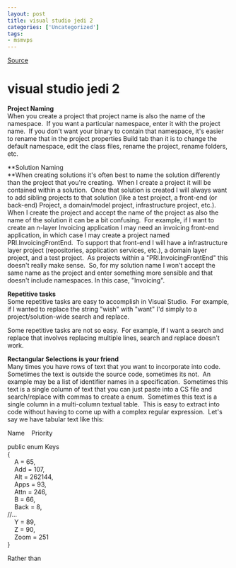 ```yaml
---
layout: post
title: visual studio jedi 2
categories: ['Uncategorized']
tags:
- msmvps
---
```

[Source](http://blogs.msmvps.com/peterritchie/2008/11/14/visual-studio-jedi-2/ "Permalink to visual studio jedi 2")

# visual studio jedi 2

**Project Naming**   
When you create a project that project name is also the name of the namespace.  If you want a particular namespace, enter it with the project name.  If you don't want your binary to contain that namespace, it's easier to rename that in the project properties Build tab than it is to change the default namespace, edit the class files, rename the project, rename folders, etc. 

**Solution Naming   
**When creating solutions it's often best to name the solution differently than the project that you're creating.  When I create a project it will be contained within a solution.  Once that solution is created I will always want to add sibling projects to that solution (like a test project, a front-end (or back-end) Project, a domain/model project, infrastructure project, etc.).  When I create the project and accept the name of the project as also the name of the solution it can be a bit confusing.  For example, if I want to create an n-layer Invoicing application I may need an invoicing front-end application, in which case I may create a project named PRI.InvoicingFrontEnd.  To support that front-end I will have a infrastructure layer project (repositories, application services, etc.), a domain layer project, and a test project.  As projects within a "PRI.InvoicingFrontEnd" this doesn't really make sense.  So, for my solution name I won't accept the same name as the project and enter something more sensible and that doesn't include namespaces. In this case, "Invoicing". 

**Repetitive tasks**   
Some repetitive tasks are easy to accomplish in Visual Studio.  For example, if I wanted to replace the string "wish" with "want" I'd simply to a project/solution-wide search and replace. 

Some repetitive tasks are not so easy.  For example, if I want a search and replace that involves replacing multiple lines, search and replace doesn't work. 

**Rectangular Selections is your friend**   
Many times you have rows of text that you want to incorporate into code.  Sometimes the text is outside the source code, sometimes its not.  An example may be a list of identifier names in a specification.  Sometimes this text is a single column of text that you can just paste into a CS file and search/replace with commas to create a enum.  Sometimes this text is a single column in a multi-column textual table.  This is easy to extract into code without having to come up with a complex regular expression.  Let's say we have tabular text like this: 

Name    Priority    

public enum Keys   
{   
    A = 65,   
    Add = 107,   
    Alt = 262144,   
    Apps = 93,   
    Attn = 246,   
    B = 66,   
    Back = 8,   
//…   
    Y = 89,   
    Z = 90,   
    Zoom = 251   
} 

Rather than 

